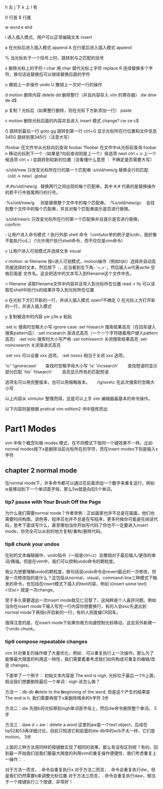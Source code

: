 h 左
j 下
k 上
l 有

0 行首
$ 行尾

w word
e end

i 进入插入模式，用户可以正常编辑文本 insert

a 在光标后进入插入模式 append
A 在行尾后进入插入模式 append

% 当光标处于一个括号上时，跳转到与之匹配的括号

x 删除光标上的字符
r char 用 char 替代光标上字符 replace
R 连续替换多个字符，换句话说替换后可以继续替换后面的字符

u 撤销上一步操作 undo
U 撤销上一次对一行的操作

d motion 删除内容 delete 
dd 删除整行（并且内容存入 vim 的寄存器）
dw dnw de d$

p 复制？光标后（如果整行删除，则在光标下方新添加一行） paste

c motion 删除光标后面的内容并且进入 insert 模式 change?
cw ce c$ 


G 跳转到最后一行 goto
gg 跳转到第一行
ctrl+G 显示光标所在行位置和文件信息
345G 跳转到第345行（注意大写）


/foobar 在文件中从光标向后查询 foobar
?foobar 在文件中从光标前查询 foobar
n 移动光标到下一个（如果是?向前查询则是上一个）侯选项 next
ctrl + o 上一个候选项
ctrl + i 会跳转到较新的位置（没看懂什么意思 ｜ 不确定是否需要大写）

:s/old/new 只改变光标所在行的第一个匹配串
:s/old/new/g 替换全行的匹配（old -> new）global

:#,#s/old/new/g   替换两行之间出现的每个匹配串，其中 #,# 代表的是替换操作的若干行中首尾两行的行号。

:%s/old/new/g     则是替换整个文件中的每个匹配串。
:%s/old/new/gc    会找到整个文件中的每个匹配串，并且对每个匹配串提示是否进行替换。

:s/old/new/c 只改变光标所在行的第一个匹配串并且提示是否进行替换。 confirm

: 让用户进入命令模式
:! 执行外部 shell 命令（vimtutor举的例子是ls/dir，我好像不能执行cd，）（!允许用户执行shell命令，而不仅仅是vim命令）

v 让用户进入可视模式并选择文本 visual

v motion :w filename 按v进入可视模式，motion操作（例如hjkl）选择并自动高亮被选择的文本，然后按下 `:`，应当看到左下角`:'<,>'`，然后输入w代表write 空格后面是 文件名。这会把选中的文本写入到filename这个文件中去。

:r filename 读取filename文件中内容并且导入到光标所在位置 read
:r !ls 可以读取在shell中执行ls的结果并导入到光标所在位置

o 在光标下方打开新的一行，并进入插入模式 open?不确定
O 在光标上方打开新的一行，并进入插入模式

y 复制被选中的内容
yw y3e
p 粘贴

:set ic 搜索时忽略大小写 ignore case
:set hlsearch 搜索结果高亮（在回车键入搜索pattern后）
:set incsearch 渐进式高亮（一个一个字符随着用户键入pattern高亮）
:set noic 搜索时大小写严格
:set nohlsearch 关闭搜索结果高亮
:set noincsearch 关闭渐进式高亮

:set xxx 可以设置 xxx 选项。
:set noxxx 相当于关闭 xxx 选项。

'ic' 'ignorecase'       查找时忽略字母大小写
'is' 'incsearch'        查找短语时显示部分匹配
'hls' 'hlsearch'        高亮显示所有的匹配短语

选项名可以用完整版本，也可以用缩略版本。
     
/ignore\c 在此次搜索时忽略大小写



以上内容从 vimtutor 整理而得，这是可以上手 vim 编辑器最基本的命令操作。

以下内容则是根据 pratical vim edition2 书中提炼而出

# Part1 Modes
vim 中有个概念叫做 modes 模式，在不同模式下按同一个键效果不一样。比如normal modes按下x是删除当前光标所在的字符，而在insert modes下则是输入x字符
## chapter 2 normal mode
在normal mode下，许多命令都可以通过在前面添加一个数字来重复运行，例如w是移动到下一个单词首字母，那么5w就是向后5个单词。

### tip7 pause with Your Brush Off the Page
为什么我们需要normal mode？作者举例：正如画家也并不总是在画画，他们也需要时间构图，调色等，程序员也并不总是在写程序，更多时候你可能是在阅读代码，思考下面该写什么，甚至哪怕当你开始写代码了你也不一定要进入insert mode，你完全可以从别的地方复制/重构/删除代码。

### tip8 chunk your undos
在别的文本编辑器中，undo指令（一般是ctrl+z）会撤销对于最后输入/更改的单词/赐福。但是在vim中，我们可以控制undo命令的颗粒度。

我认为想要理解undo的颗粒度，换句话说undo命令会revert最近的一次修改，但是一次修改指的是什么？这包括从normal，visual，command-line三种模式下触发的命令，也包括在insert模式下插入的text内容，例如 i{insert some text}<\Esc> 就是一次change。

至于多久需要退出一次insert mode就见仁见智了，这纯粹是个人喜好问题。例如当你在insert mode下输入写完一行内容你想要换行，有的人会esc先退出到normal mode下再按o开启新的一行，有的人则直接CR回车。

值得注意的是，在insert mode下如果你用方向键控制光标移动，这会另外新建一个undo chunk。

### tip9 compose repeatable changes
vim 针对重复的操作做了大量优化，例如 `.` 可以重复执行上一次操作。那么为了能够最大限度的利用这一特性，我们需要着重考虑我们如何构成可重复的编辑/改变 changes。

下面举了一个例子：
初始文本内容是 The end is nigh, 光标位于最后一个h上面，假设我们想要删除最后一个单词：nigh 该怎么做？

方法一：db
db **d**elete to the **b**eginning of the word, 但是这个产生的结果是 The end is h, 我们需要再按下x来删除残余的h字符
3步

方法二：dw
先按b将光标移到nigh单词首字母上，然后dw命令删除整个单词。
3步

方法三：daw
d + aw：delete a word
这里的aw是一个text object，后续在 tip52和53再详细讨论。目前只知道它和前面的dw db中的w/b不太一样，它们是motion。
3步

上面的三种方法用同样的按键数实现了相同的效果，那么有没有区别呢？有的，回到最一开始我们说我们要最大限度的利用vim的重复操作便捷性，我们考虑重复上一操作： `.`

对于方法一而言，. 命令会重复执行x
对于方法二而言，. 命令会重复执行dw，但是我们仍然需要b来调整光标位置
对于方法三而言，. 命令会重复执行daw，相当于一个按键执行三个按键，非常好！

